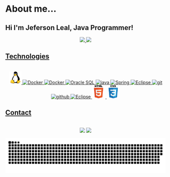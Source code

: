 # About me...

## Hi I'm Jeferson Leal, Java Programmer!
<div align="center">
  <a href="https://github.com/jeferson-leal">
  <img height="150em" src="https://github-readme-stats.vercel.app/api?username=jeferson-leal&show_icons=true&theme=dark&include_all_commits=true&count_private=true"/>
  <img height="150em" src="https://github-readme-stats.vercel.app/api/top-langs/?username=jeferson-leal&layout=compact&langs_count=7&theme=dark"/>
</div>

  ## Technologies

<div style="display: inline_block" align="center"><br>
   <img src="https://raw.githubusercontent.com/devicons/devicon/master/icons/linux/linux-original.svg" alt="linux" width="40" height="40"/> 
   <img src="https://img.icons8.com/color/42/000000/docker.png" alt="Docker" width="42" height="42"/>
   <img src="https://img.icons8.com/color/42/000000/amazon-web-services.png" alt="Docker" width="42" height="42"/>
   <img src="https://img.icons8.com/office/42/000000/accept-database.png" alt="Oracle SQL" width="42" height="42"/>
   <img src="https://img.icons8.com/nolan/42/java-coffee-cup-logo.png" alt="java" width="42" height="42"/> 
   <img src="https://img.icons8.com/color/42/000000/spring-logo.png" alt="Spring" width="42" height="42"//>
   <img src="https://img.icons8.com/officel/42/000000/java-eclipse.png" alt="Eclipse" width="42" height="42"/>
   <img src="https://www.vectorlogo.zone/logos/git-scm/git-scm-icon.svg" alt="git" width="42" height="42"/> 
   <img src="https://img.icons8.com/ios/42/ffffff/github--v1.png" alt="github" width="42" height="42"/>
   <img src="https://img.icons8.com/color/42/000000/bitbucket.png" alt="Eclipse" width="42" height="42"/>
   <img src="https://raw.githubusercontent.com/devicons/devicon/master/icons/html5/html5-original-wordmark.svg" alt="html5" width="42" height="42"/> 
   <img src="https://raw.githubusercontent.com/devicons/devicon/master/icons/css3/css3-original-wordmark.svg" alt="css3" width="42" height="42"/>
</div>
  
  ## Contact
  <img />
  <div align="center"> 
  <a href="https://discord.gg/xMv6eSFaSN/"><img src="https://img.shields.io/badge/Discord-7289DA?style=for-the-badge&logo=discord&logoColor=white" target="_blank"></a>      
  <a href="https://www.linkedin.com/in/jeferson-leal/"><img src="https://img.shields.io/badge/-LinkedIn-%230077B5?style=for-the-badge&logo=linkedin&logoColor=white" target="_blank"></a>  
 
 ![Snake animation](https://github.com/jeferson-leal/about_me/blob/output/github-contribution-grid-snake.svg)
    
</div>
